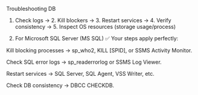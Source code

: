 



Troubleshooting DB

1. Check logs → 2. Kill blockers → 3. Restart services → 4. Verify consistency → 5. Inspect OS resources (storage usage/process)


1. For Microsoft SQL Server (MS SQL)
✅ Your steps apply perfectly:

Kill blocking processes → sp_who2, KILL [SPID], or SSMS Activity Monitor.

Check SQL error logs → sp_readerrorlog or SSMS Log Viewer.

Restart services → SQL Server, SQL Agent, VSS Writer, etc.

Check DB consistency → DBCC CHECKDB.